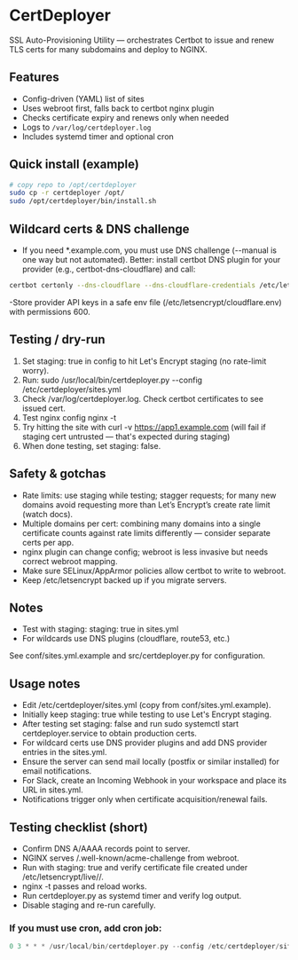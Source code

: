 # CertDeployer

SSL Auto-Provisioning Utility — orchestrates Certbot to issue and renew TLS certs for many subdomains and deploy to NGINX.

## Features

- Config-driven (YAML) list of sites
- Uses webroot first, falls back to certbot nginx plugin
- Checks certificate expiry and renews only when needed
- Logs to `/var/log/certdeployer.log`
- Includes systemd timer and optional cron

## Quick install (example)

```bash
# copy repo to /opt/certdeployer
sudo cp -r certdeployer /opt/
sudo /opt/certdeployer/bin/install.sh

```

## Wildcard certs & DNS challenge

- If you need \*.example.com, you must use DNS challenge (--manual is one way but not automated). Better: install certbot DNS plugin for your provider (e.g., certbot-dns-cloudflare) and call:

```bash
certbot certonly --dns-cloudflare --dns-cloudflare-credentials /etc/letsencrypt/cloudflare.env -d example.com -d '*.example.com'
```

-Store provider API keys in a safe env file (/etc/letsencrypt/cloudflare.env) with permissions 600.

## Testing / dry-run

1. Set staging: true in config to hit Let's Encrypt staging (no rate-limit worry).
2. Run: sudo /usr/local/bin/certdeployer.py --config /etc/certdeployer/sites.yml
3. Check /var/log/certdeployer.log. Check certbot certificates to see issued cert.
4. Test nginx config nginx -t
5. Try hitting the site with curl -v https://app1.example.com (will fail if staging cert untrusted — that's expected during staging)
6. When done testing, set staging: false.

## Safety & gotchas

- Rate limits: use staging while testing; stagger requests; for many new domains avoid requesting more than Let’s Encrypt’s create rate limit (watch docs).
- Multiple domains per cert: combining many domains into a single certificate counts against rate limits differently — consider separate certs per app.
- nginx plugin can change config; webroot is less invasive but needs correct webroot mapping.
- Make sure SELinux/AppArmor policies allow certbot to write to webroot.
- Keep /etc/letsencrypt backed up if you migrate servers.

## Notes

- Test with staging: staging: true in sites.yml
- For wildcards use DNS plugins (cloudflare, route53, etc.)

See conf/sites.yml.example and src/certdeployer.py for configuration.

## Usage notes

- Edit /etc/certdeployer/sites.yml (copy from conf/sites.yml.example).
- Initially keep staging: true while testing to use Let's Encrypt staging.
- After testing set staging: false and run sudo systemctl start certdeployer.service to obtain production certs.
- For wildcard certs use DNS provider plugins and add DNS provider entries in the sites.yml.
- Ensure the server can send mail locally (postfix or similar installed) for email notifications.
- For Slack, create an Incoming Webhook in your workspace and place its URL in sites.yml.
- Notifications trigger only when certificate acquisition/renewal fails.

## Testing checklist (short)

- Confirm DNS A/AAAA records point to server.
- NGINX serves /.well-known/acme-challenge from webroot.
- Run with staging: true and verify certificate file created under /etc/letsencrypt/live/<domain>/.
- nginx -t passes and reload works.
- Run certdeployer.py as systemd timer and verify log output.
- Disable staging and re-run carefully.

### If you must use cron, add cron job:

```swift
0 3 * * * /usr/local/bin/certdeployer.py --config /etc/certdeployer/sites.yml >> /var/log/certdeployer.log 2>&1
```
